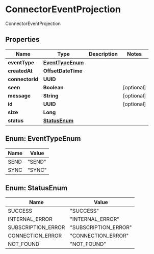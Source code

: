

# ConnectorEventProjection

ConnectorEventProjection

## Properties

| Name | Type | Description | Notes |
|------------ | ------------- | ------------- | -------------|
|**eventType** | [**EventTypeEnum**](#EventTypeEnum) |  |  |
|**createdAt** | **OffsetDateTime** |  |  |
|**connectorId** | **UUID** |  |  |
|**seen** | **Boolean** |  |  [optional] |
|**message** | **String** |  |  [optional] |
|**id** | **UUID** |  |  [optional] |
|**size** | **Long** |  |  |
|**status** | [**StatusEnum**](#StatusEnum) |  |  |



## Enum: EventTypeEnum

| Name | Value |
|---- | -----|
| SEND | &quot;SEND&quot; |
| SYNC | &quot;SYNC&quot; |



## Enum: StatusEnum

| Name | Value |
|---- | -----|
| SUCCESS | &quot;SUCCESS&quot; |
| INTERNAL_ERROR | &quot;INTERNAL_ERROR&quot; |
| SUBSCRIPTION_ERROR | &quot;SUBSCRIPTION_ERROR&quot; |
| CONNECTION_ERROR | &quot;CONNECTION_ERROR&quot; |
| NOT_FOUND | &quot;NOT_FOUND&quot; |



